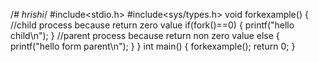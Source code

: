 /*# hrishi*/
#include<stdio.h>
#include<sys/types.h>
void forkexample()
{
  //child process because return zero value
  if(fork()==0)
  {
    printf("hello child\n");
  }
  //parent process because return non zero value
  else
  {
    printf("hello form parent\n");
  }
}
int main()
{
  forkexample();
  return 0;
}
